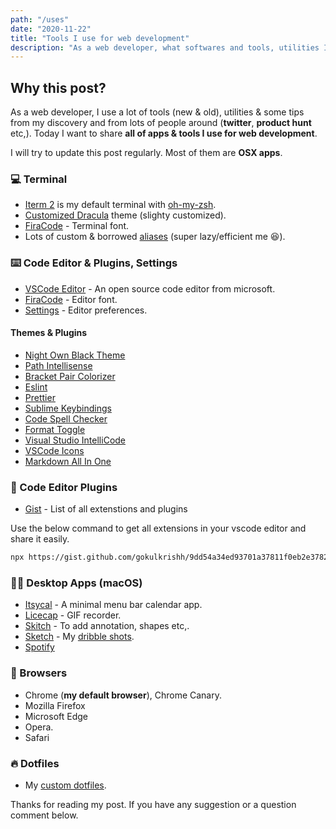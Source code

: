 ```yaml
---
path: "/uses"
date: "2020-11-22"
title: "Tools I use for web development"
description: "As a web developer, what softwares and tools, utilities I use in 2020"
---
```


## Why this post?

As a web developer, I use a lot of tools (new & old), utilities & some tips from my discovery and from lots of people
around (**twitter**, **product hunt** etc,). Today I want to share **all of apps & tools I use for web development**.

I will try to update this post regularly. Most of them are **OSX apps**.

### 💻 Terminal

- [Iterm 2](https://iterm2.com/) is my default terminal with [oh-my-zsh](https://github.com/robbyrussell/oh-my-zsh).
- [Customized Dracula](https://github.com/gokulkrishh/dotfiles/blob/master/Dracula.terminal) theme (slighty customized).
- [FiraCode](https://github.com/tonsky/FiraCode) - Terminal font.
- Lots of custom & borrowed [aliases](https://github.com/gokulkrishh/dotfiles/blob/master/oh-my-zsh/aliases) (super lazy/efficient me 😆).

### ⌨️ Code Editor & Plugins, Settings

- [VSCode Editor](https://code.visualstudio.com/Download) - An open source code editor from microsoft.
- [FiraCode](https://github.com/tonsky/FiraCode) - Editor font.
- [Settings](https://github.com/gokulkrishh/dotfiles/blob/master/vscode/user-settings.json) - Editor preferences.

#### Themes & Plugins

- [Night Own Black Theme](https://marketplace.visualstudio.com/items?itemName=thedavej.night-owl-black)
- [Path Intellisense](https://marketplace.visualstudio.com/items?itemName=christian-kohler.path-intellisense)
- [Bracket Pair Colorizer](https://marketplace.visualstudio.com/items?itemName=CoenraadS.bracket-pair-colorizer)
- [Eslint](https://marketplace.visualstudio.com/items?itemName=dbaeumer.vscode-eslint)
- [Prettier](https://marketplace.visualstudio.com/items?itemName=esbenp.prettier-vscode)
- [Sublime Keybindings](https://marketplace.visualstudio.com/items?itemName=ms-vscode.sublime-keybindings)
- [Code Spell Checker](https://marketplace.visualstudio.com/items?itemName=streetsidesoftware.code-spell-checker)
- [Format Toggle](https://marketplace.visualstudio.com/items?itemName=tombonnike.vscode-status-bar-format-toggle)
- [Visual Studio IntelliCode](https://marketplace.visualstudio.com/items?itemName=VisualStudioExptTeam.vscodeintellicode)
- [VSCode Icons](https://marketplace.visualstudio.com/items?itemName=vscode-icons-team.vscode-icons)
- [Markdown All In One](https://marketplace.visualstudio.com/items?itemName=yzhang.markdown-all-in-one)

### 🔧 Code Editor Plugins

- [Gist](https://gist.github.com/gokulkrishh/6a8b841f594ff451d66bbcc77307a779) - List of all extenstions and plugins

Use the below command to get all extensions in your vscode editor and share it easily.

```bash
npx https://gist.github.com/gokulkrishh/9dd54a34ed93701a37811f0eb2e37822
```

### 👨‍💻 Desktop Apps (macOS)

- [Itsycal](https://www.mowglii.com/itsycal/) - A minimal menu bar calendar app.
- [Licecap](https://www.cockos.com/licecap/) - GIF recorder.
- [Skitch](https://evernote.com/products/skitch) - To add annotation, shapes etc,.
- [Sketch](https://www.sketchapp.com/) - My [dribble shots](https://dribbble.com/gokulkrishh).
- [Spotify](https://www.spotify.com/us/download/other/)

### 🎉 Browsers

- Chrome (**my default browser**), Chrome Canary.
- Mozilla Firefox
- Microsoft Edge
- Opera.
- Safari

### 🔥 Dotfiles

- My [custom dotfiles](https://github.com/gokulkrishh/dotfiles).

Thanks for reading my post. If you have any suggestion or a question comment below.
